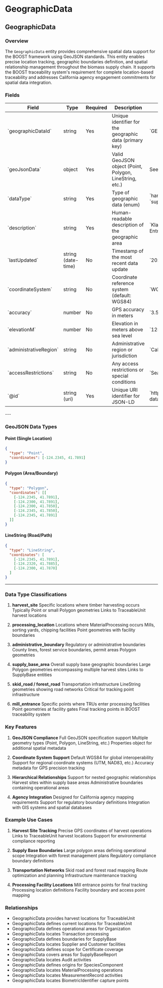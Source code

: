 # GeographicData

## GeographicData

### Overview
The `GeographicData` entity provides comprehensive spatial data support for the BOOST framework using GeoJSON standards. This entity enables precise location tracking, geographic boundaries definition, and spatial relationship management throughout the biomass supply chain. It supports the BOOST traceability system's requirement for complete location-based traceability and addresses California agency engagement commitments for spatial data integration.

### Fields

<table class="data">
<thead>
<tr>
<th>Field
<th>Type
<th>Required
<th>Description
<th>Examples
</tr>
</thead>
<tbody>
<tr>
<td>`geographicDataId`
<td>string
<td>Yes
<td>Unique identifier for the geographic data (primary key)
<td>`GEO-HARVEST-001`, `GEO-MILL-PACIFIC-01`
</tr>
<tr>
<td>`geoJsonData`
<td>object
<td>Yes
<td>Valid GeoJSON object (Point, Polygon, LineString, etc.)
<td>See GeoJSON examples below
</tr>
<tr>
<td>`dataType`
<td>string
<td>Yes
<td>Type of geographic data (enum)
<td>`harvest_site`, `processing_location`, `administrative_boundary`, `supply_base_area`
</tr>
<tr>
<td>`description`
<td>string
<td>Yes
<td>Human-readable description of the geographic area
<td>`Klamath Ridge Harvest Site Unit 4`, `Pacific Lumber Mill Entrance`
</tr>
<tr>
<td>`lastUpdated`
<td>string (date-time)
<td>No
<td>Timestamp of the most recent data update
<td>`2025-07-21T15:00:00Z`
</tr>
<tr>
<td>`coordinateSystem`
<td>string
<td>No
<td>Coordinate reference system (default: WGS84)
<td>`WGS84`, `UTM Zone 10N`, `NAD83`
</tr>
<tr>
<td>`accuracy`
<td>number
<td>No
<td>GPS accuracy in meters
<td>`3.5`, `10.0`, `1.2`
</tr>
<tr>
<td>`elevationM`
<td>number
<td>No
<td>Elevation in meters above sea level
<td>`1250.5`, `450.0`, `2100.8`
</tr>
<tr>
<td>`administrativeRegion`
<td>string
<td>No
<td>Administrative region or jurisdiction
<td>`California`, `Humboldt County`, `Klamath National Forest`
</tr>
<tr>
<td>`accessRestrictions`
<td>string
<td>No
<td>Any access restrictions or special conditions
<td>`Seasonal road closure Nov-Apr`, `Permit required for access`
</tr>
<tr>
<td>`@id`
<td>string (uri)
<td>Yes
<td>Unique URI identifier for JSON-LD
<td>`https://github.com/carbondirect/BOOST/schemas/geographic-data/GEO-001`
</tr>
</tbody>
</table>
---

### GeoJSON Data Types

#### Point (Single Location)
```json
{
  "type": "Point",
  "coordinates": [-124.2345, 41.7891]
}
```

#### Polygon (Area/Boundary)
```json
{
  "type": "Polygon",
  "coordinates": [[
    [-124.2345, 41.7891],
    [-124.2300, 41.7891],
    [-124.2300, 41.7850],
    [-124.2345, 41.7850],
    [-124.2345, 41.7891]
  ]]
}
```

#### LineString (Road/Path)
```json
{
  "type": "LineString",
  "coordinates": [
    [-124.2345, 41.7891],
    [-124.2320, 41.7885],
    [-124.2300, 41.7870]
  ]
}
```

---

### Data Type Classifications

1. **harvest_site**
     Specific locations where timber harvesting occurs
     Typically Point or small Polygon geometries
     Links to TraceableUnit harvest locations

2. **processing_location**
     Locations where MaterialProcessing occurs
     Mills, sorting yards, chipping facilities
     Point geometries with facility boundaries

3. **administrative_boundary**
     Regulatory or administrative boundaries
     County lines, forest service boundaries, permit areas
     Polygon geometries

4. **supply_base_area**
     Overall supply base geographic boundaries
     Large Polygon geometries encompassing multiple harvest sites
     Links to SupplyBase entities

5. **skid_road / forest_road**
     Transportation infrastructure
     LineString geometries showing road networks
     Critical for tracking point infrastructure

6. **mill_entrance**
     Specific points where TRUs enter processing facilities
     Point geometries at facility gates
     Final tracking points in BOOST traceability system

### Key Features

1. **GeoJSON Compliance**
     Full GeoJSON specification support
     Multiple geometry types (Point, Polygon, LineString, etc.)
     Properties object for additional spatial metadata

2. **Coordinate System Support**
     Default WGS84 for global interoperability
     Support for regional coordinate systems (UTM, NAD83, etc.)
     Accuracy metadata for GPS precision tracking

3. **Hierarchical Relationships**
     Support for nested geographic relationships
     Harvest sites within supply base areas
     Administrative boundaries containing operational areas

4. **Agency Integration**
     Designed for California agency mapping requirements
     Support for regulatory boundary definitions
     Integration with GIS systems and spatial databases

### Example Use Cases

1. **Harvest Site Tracking**
     Precise GPS coordinates of harvest operations
     Links to TraceableUnit harvest locations
     Support for environmental compliance reporting

2. **Supply Base Boundaries**
     Large polygon areas defining operational scope
     Integration with forest management plans
     Regulatory compliance boundary definitions

3. **Transportation Networks**
     Skid road and forest road mapping
     Route optimization and planning
     Infrastructure maintenance tracking

4. **Processing Facility Locations**
     Mill entrance points for final tracking
     Processing location definitions
     Facility boundary and access point mapping

### Relationships
- GeographicData provides harvest locations for TraceableUnit
- GeographicData defines current locations for TraceableUnit
- GeographicData defines operational areas for Organization
- GeographicData locates Transaction processing
- GeographicData defines boundaries for SupplyBase
- GeographicData locates Supplier and Customer facilities
- GeographicData defines scope for Certificate coverage
- GeographicData covers areas for SupplyBaseReport
- GeographicData locates Audit activities
- GeographicData defines origins for SpeciesComponent
- GeographicData locates MaterialProcessing operations
- GeographicData locates MeasurementRecord activities
- GeographicData locates BiometricIdentifier capture points